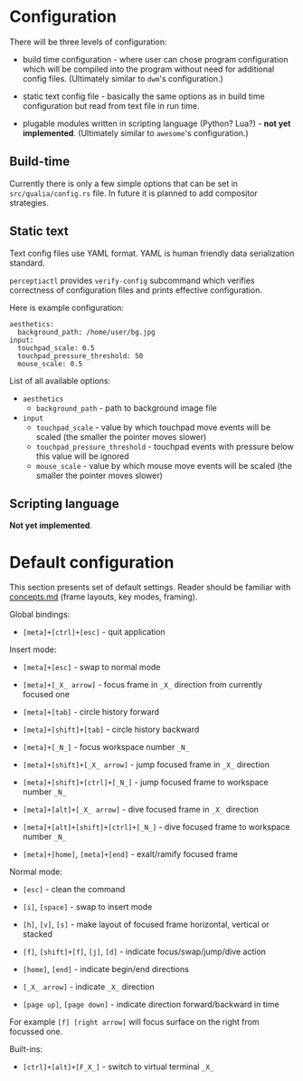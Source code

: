 Configuration
=============

There will be three levels of configuration:

 * build time configuration - where user can chose program configuration which will be compiled into
   the program without need for additional config files.
   (Ultimately similar to `dwm`'s configuration.)

 * static text config file - basically the same options as in build time configuration but read from
   text file in run time.

 * plugable modules written in scripting language (Python? Lua?) - **not yet implemented**.
   (Ultimately similar to `awesome`'s configuration.)

Build-time
----------

Currently there is only a few simple options that can be set in `src/qualia/config.rs` file. In
future it is planned to add compositor strategies.

Static text
-----------

Text config files use YAML format. YAML is human friendly data serialization standard.

`perceptiactl` provides `verify-config` subcommand which verifies correctness of configuration files
and prints effective configuration.

Here is example configuration:

```
aesthetics:
  background_path: /home/user/bg.jpg
input:
  touchpad_scale: 0.5
  touchpad_pressure_threshold: 50
  mouse_scale: 0.5
```

List of all available options:

 * `aesthetics`
   - `background_path` - path to background image file
 * `input`
   - `touchpad_scale` - value by which touchpad move events will be scaled (the smaller the pointer
     moves slower)
   - `touchpad_pressure_threshold` - touchpad events with pressure below this value will be ignored
   - `mouse_scale` - value by which mouse move events will be scaled (the smaller the pointer moves
     slower)

Scripting language
------------------

**Not yet implemented**.

Default configuration
=====================

This section presents set of default settings. Reader should be familiar with
[concepts.md](./concepts.md) (frame layouts, key modes, framing).

Global bindings:

 * `[meta]+[ctrl]+[esc]` - quit application

Insert mode:

 * `[meta]+[esc]` - swap to normal mode

 * `[meta]+[_X_ arrow]` - focus frame in `_X_` direction from currently focused one

 * `[meta]+[tab]` - circle history forward

 * `[meta]+[shift]+[tab]` - circle history backward

 * `[meta]+[_N_]` - focus workspace number `_N_`

 * `[meta]+[shift]+[_X_ arrow]` - jump focused frame in `_X_` direction

 * `[meta]+[shift]+[ctrl]+[_N_]` - jump focused frame to workspace number `_N_`

 * `[meta]+[alt]+[_X_ arrow]` - dive focused frame in `_X_` direction

 * `[meta]+[alt]+[shift]+[ctrl]+[_N_]` - dive focused frame to workspace number `_N_`

 * `[meta]+[home]`, `[meta]+[end]` - exalt/ramify focused frame

Normal mode:

 * `[esc]` - clean the command

 * `[i]`, `[space]` - swap to insert mode

 * `[h]`, `[v]`, `[s]` - make layout of focused frame horizontal, vertical or stacked

 * `[f]`, `[shift]+[f]`, `[j]`, `[d]` - indicate focus/swap/jump/dive action

 * `[home]`, `[end]` - indicate begin/end directions

 * `[_X_ arrow]` - indicate `_X_` direction

 * `[page up]`, `[page down]` - indicate direction forward/backward in time

For example `[f] [right arrow]` will focus surface on the right from focussed one.

Built-ins:

 * `[ctrl]+[alt]+[F_X_]` - switch to virtual terminal `_X_`
